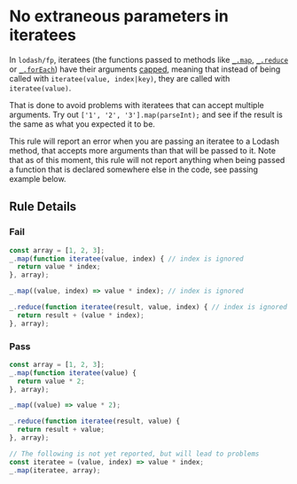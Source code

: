 # No extraneous parameters in iteratees

In `lodash/fp`, iteratees (the functions passed to methods like [`_.map`], [`_.reduce`] or [`_.forEach`]) have their arguments [capped], meaning that instead of being called with `iteratee(value, index|key)`, they are called with `iteratee(value)`.

That is done to avoid problems with iteratees that can accept multiple arguments. Try out `['1', '2', '3'].map(parseInt);` and see if the result is the same as what you expected it to be.

This rule will report an error when you are passing an iteratee to a Lodash method, that accepts more arguments than that will be passed to it.
Note that as of this moment, this rule will not report anything when being passed a function that is declared somewhere else in the code, see passing example below.

## Rule Details

### Fail

```js
const array = [1, 2, 3];
_.map(function iteratee(value, index) { // index is ignored
  return value * index;
}, array);

_.map((value, index) => value * index); // index is ignored

_.reduce(function iteratee(result, value, index) { // index is ignored
  return result + (value * index);
}, array);
```

### Pass

```js
const array = [1, 2, 3];
_.map(function iteratee(value) {
  return value * 2;
}, array);

_.map((value) => value * 2);

_.reduce(function iteratee(result, value) {
  return result + value;
}, array);

// The following is not yet reported, but will lead to problems
const iteratee = (value, index) => value * index;
_.map(iteratee, array);
```

[capped]: https://github.com/lodash/lodash/wiki/FP-Guide#capped-iteratee-arguments
[`_.map`]: https://lodash.com/docs#map
[`_.reduce`]: https://lodash.com/docs#reduce
[`_.forEach`]: https://lodash.com/docs#forEach

